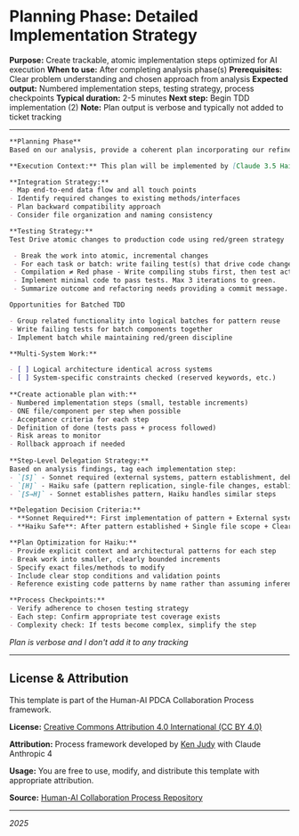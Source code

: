 # Planning Phase: Detailed Implementation Strategy

**Purpose:** Create trackable, atomic implementation steps optimized for AI execution
**When to use:** After completing analysis phase(s)
**Prerequisites:** Clear problem understanding and chosen approach from analysis
**Expected output:** Numbered implementation steps, testing strategy, process checkpoints
**Typical duration:** 2-5 minutes
**Next step:** Begin TDD implementation (2)
**Note:** Plan output is verbose and typically not added to ticket tracking

---
``` markdown
**Planning Phase**
Based on our analysis, provide a coherent plan incorporating our refinements that is optimized for your use as context for the implementation:

**Execution Context:** This plan will be implemented by [Claude 3.5 Haiku|Claude 4 Sonnet depending on findings of analysis] where practical following TDD discipline with human supervision.

**Integration Strategy:**
- Map end-to-end data flow and all touch points
- Identify required changes to existing methods/interfaces
- Plan backward compatibility approach  
- Consider file organization and naming consistency

**Testing Strategy:** 
Test Drive atomic changes to production code using red/green strategy

 - Break the work into atomic, incremental changes
 - For each task or batch: write failing test(s) that drive code changes needed
 - Compilation ≠ Red phase - Write compiling stubs first, then test actual behavior expectations, not symbol existence.
 - Implement minimal code to pass tests. Max 3 iterations to green.
 - Summarize outcome and refactoring needs providing a commit message. Wait for approval before proceeding.

Opportunities for Batched TDD

- Group related functionality into logical batches for pattern reuse
- Write failing tests for batch components together
- Implement batch while maintaining red/green discipline

**Multi-System Work:**

- [ ] Logical architecture identical across systems
- [ ] System-specific constraints checked (reserved keywords, etc.)
 
**Create actionable plan with:**
- Numbered implementation steps (small, testable increments)
- ONE file/component per step when possible
- Acceptance criteria for each step
- Definition of done (tests pass + process followed)
- Risk areas to monitor
- Rollback approach if needed
  
**Step-Level Delegation Strategy:**
Based on analysis findings, tag each implementation step:
- `[S]` - Sonnet required (external systems, pattern establishment, debugging, multi-file coordination)
- `[H]` - Haiku safe (pattern replication, single-file changes, established test patterns)
- `[S→H]` - Sonnet establishes pattern, Haiku handles similar steps

**Delegation Decision Criteria:**
- **Sonnet Required**: First implementation of pattern + External system integration + Error handling design + Debugging likely
- **Haiku Safe**: After pattern established + Single file scope + Clear template to follow + No external dependencies

**Plan Optimization for Haiku:**
- Provide explicit context and architectural patterns for each step
- Break work into smaller, clearly bounded increments
- Specify exact files/methods to modify
- Include clear stop conditions and validation points
- Reference existing code patterns by name rather than assuming inference

**Process Checkpoints:**
- Verify adherence to chosen testing strategy
- Each step: Confirm appropriate test coverage exists
- Complexity check: If tests become complex, simplify the step

```

_Plan is verbose and I don't add it to any tracking_


---

## License & Attribution

This template is part of the Human-AI PDCA Collaboration Process framework.

**License:** [Creative Commons Attribution 4.0 International (CC BY 4.0)](https://creativecommons.org/licenses/by/4.0/)

**Attribution:** Process framework developed by [Ken Judy](https://github.com/kenjudy) with Claude Anthropic 4

**Usage:** You are free to use, modify, and distribute this template with appropriate attribution. 

**Source:** [Human-AI Collaboration Process Repository](https://github.com/kenjudy/human-ai-collaboration-process)

---
*2025*